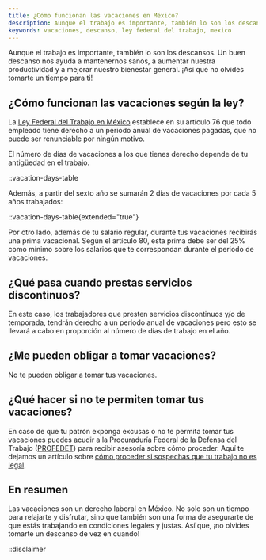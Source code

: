 ```yaml
---
title: ¿Cómo funcionan las vacaciones en México?
description: Aunque el trabajo es importante, también lo son los descansos. La ley mexicana establece que todos los trabajadores tienen derecho a un periodo anual de vacaciones pagadas. Descubre cuántos días de vacaciones te corresponden y cómo funcionan.
keywords: vacaciones, descanso, ley federal del trabajo, mexico
---
```

Aunque el trabajo es importante, también lo son los descansos. Un buen descanso nos ayuda a mantenernos sanos, a aumentar nuestra productividad y a mejorar nuestro bienestar general. ¡Así que no olvides tomarte un tiempo para ti!

## ¿Cómo funcionan las vacaciones según la ley?

La [Ley Federal del Trabajo en México](/ley-federal-del-trabajo) establece en su artículo 76 que todo empleado tiene derecho a un periodo anual de vacaciones pagadas, que no puede ser renunciable por ningún motivo.

El número de días de vacaciones a los que tienes derecho depende de tu antigüedad en el trabajo.

::vacation-days-table

Además, a partir del sexto año se sumarán 2 días de vacaciones por cada 5 años trabajados:

::vacation-days-table{extended="true"}

Por otro lado, además de tu salario regular, durante tus vacaciones recibirás una prima vacacional. Según el artículo 80, esta prima debe ser del 25% como mínimo sobre los salarios que te correspondan durante el periodo de vacaciones.

## ¿Qué pasa cuando prestas servicios discontinuos?

En este caso, los trabajadores que presten servicios discontinuos y/o de temporada, tendrán derecho a un periodo anual de vacaciones pero esto se llevará a cabo en proporción al número de días de trabajo en el año.

## ¿Me pueden obligar a tomar vacaciones?

No te pueden obligar a tomar tus vacaciones.

## ¿Qué hacer si no te permiten tomar tus vacaciones?

En caso de que tu patrón exponga excusas o no te permita tomar tus vacaciones puedes acudir a la Procuraduría Federal de la Defensa del Trabajo ([PROFEDET](https://www.gob.mx/profedet)) para recibir asesoría sobre cómo proceder. Aquí te dejamos un artículo sobre [cómo proceder si sospechas que tu trabajo no es legal](/articulos/pasos-a-seguir-si-sospechas-que-tu-trabajo-no-es-legal).

## En resumen

Las vacaciones son un derecho laboral en México. No solo son un tiempo para relajarte y disfrutar, sino que también son una forma de asegurarte de que estás trabajando en condiciones legales y justas. Así que, ¡no olvides tomarte un descanso de vez en cuando!

::disclaimer
